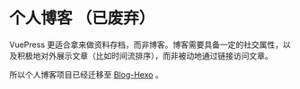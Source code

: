 # 个人博客 （已废弃）

VuePress 更适合拿来做资料存档，而非博客。博客需要具备一定的社交属性，以及积极地对外展示文章（比如时间流排序），而非被动地通过链接访问文章。

所以个人博客项目已经迁移至 [Blog-Hexo](https://github.com/Richasy/Blog-Hexo) 。
